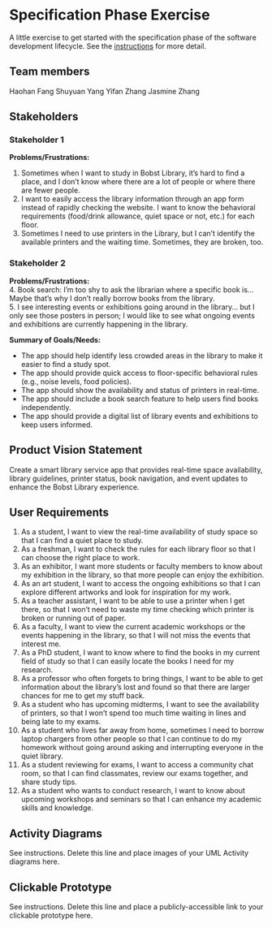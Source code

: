 # Specification Phase Exercise

A little exercise to get started with the specification phase of the software development lifecycle. See the [instructions](instructions.md) for more detail.

## Team members

Haohan Fang
Shuyuan Yang
Yifan Zhang
Jasmine Zhang

## Stakeholders

### Stakeholder 1  
**Problems/Frustrations:**  
1. Sometimes when I want to study in Bobst Library, it’s hard to find a place, and I don’t know where there are a lot of people or where there are fewer people.  
2. I want to easily access the library information through an app form instead of rapidly checking the website. I want to know the behavioral requirements (food/drink allowance, quiet space or not, etc.) for each floor.  
3. Sometimes I need to use printers in the Library, but I can’t identify the available printers and the waiting time. Sometimes, they are broken, too.   

### Stakeholder 2  
**Problems/Frustrations:**  
4. Book search: I’m too shy to ask the librarian where a specific book is… Maybe that’s why I don’t really borrow books from the library.  
5. I see interesting events or exhibitions going around in the library… but I only see those posters in person; I would like to see what ongoing events and exhibitions are currently happening in the library.  

**Summary of Goals/Needs:**  
- The app should help identify less crowded areas in the library to make it easier to find a study spot.  
- The app should provide quick access to floor-specific behavioral rules (e.g., noise levels, food policies).  
- The app should show the availability and status of printers in real-time. 
- The app should include a book search feature to help users find books independently.  
- The app should provide a digital list of library events and exhibitions to keep users informed.  

## Product Vision Statement

Create a smart library service app that provides real-time space availability, library guidelines, printer status, book navigation, and event updates to enhance the Bobst Library experience.

## User Requirements

1. As a student, I want to view the real-time availability of study space so that I can find a quiet place to study.
2. As a freshman, I want to check the rules for each library floor so that I can choose the right place to work.
3. As an exhibitor, I want more students or faculty members to know about my exhibition in the library, so that more people can enjoy the exhibition.
4. As an art student, I want to access the ongoing exhibitions so that I can explore different artworks and look for inspiration for my work.
5. As a teacher assistant, I want to be able to use a printer when I get there, so that I won’t need to waste my time checking which printer is broken or running out of paper.
6. As a faculty, I want to view the current academic workshops or the events happening in the library, so that I will not miss the events that interest me.
7. As a PhD student, I want to know where to find the books in my current field of study so that I can easily locate the books I need for my research.
8. As a professor who often forgets to bring things,  I want to be able to get information about the library’s lost and found so that there are larger chances for me to get my stuff back.
9. As a student who has upcoming midterms, I want to see the availability of printers, so that I won’t spend too much time waiting in lines and being late to my exams. 
10. As a student who lives far away from home, sometimes I need to borrow laptop chargers from other people so that I can continue to do my homework without going around asking and interrupting everyone in the quiet library.
11. As a student reviewing for exams, I want to access a community chat room, so that I can find classmates, review our exams together, and share study tips. 
12. As a student who wants to conduct research, I want to know about upcoming workshops and seminars so that I can enhance my academic skills and knowledge.



## Activity Diagrams

See instructions. Delete this line and place images of your UML Activity diagrams here.

## Clickable Prototype

See instructions. Delete this line and place a publicly-accessible link to your clickable prototype here.
